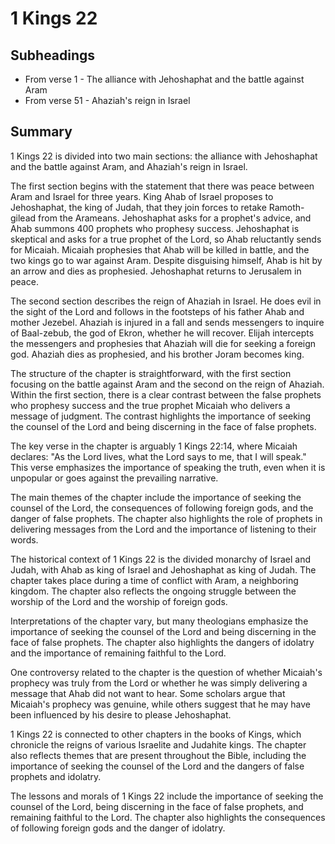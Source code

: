 # 1 Kings 22

## Subheadings

* From verse 1 - The alliance with Jehoshaphat and the battle against Aram
* From verse 51 - Ahaziah's reign in Israel

## Summary

1 Kings 22 is divided into two main sections: the alliance with Jehoshaphat and the battle against Aram, and Ahaziah's reign in Israel.

The first section begins with the statement that there was peace between Aram and Israel for three years. King Ahab of Israel proposes to Jehoshaphat, the king of Judah, that they join forces to retake Ramoth-gilead from the Arameans. Jehoshaphat asks for a prophet's advice, and Ahab summons 400 prophets who prophesy success. Jehoshaphat is skeptical and asks for a true prophet of the Lord, so Ahab reluctantly sends for Micaiah. Micaiah prophesies that Ahab will be killed in battle, and the two kings go to war against Aram. Despite disguising himself, Ahab is hit by an arrow and dies as prophesied. Jehoshaphat returns to Jerusalem in peace.

The second section describes the reign of Ahaziah in Israel. He does evil in the sight of the Lord and follows in the footsteps of his father Ahab and mother Jezebel. Ahaziah is injured in a fall and sends messengers to inquire of Baal-zebub, the god of Ekron, whether he will recover. Elijah intercepts the messengers and prophesies that Ahaziah will die for seeking a foreign god. Ahaziah dies as prophesied, and his brother Joram becomes king.

The structure of the chapter is straightforward, with the first section focusing on the battle against Aram and the second on the reign of Ahaziah. Within the first section, there is a clear contrast between the false prophets who prophesy success and the true prophet Micaiah who delivers a message of judgment. The contrast highlights the importance of seeking the counsel of the Lord and being discerning in the face of false prophets. 

The key verse in the chapter is arguably 1 Kings 22:14, where Micaiah declares: "As the Lord lives, what the Lord says to me, that I will speak." This verse emphasizes the importance of speaking the truth, even when it is unpopular or goes against the prevailing narrative.

The main themes of the chapter include the importance of seeking the counsel of the Lord, the consequences of following foreign gods, and the danger of false prophets. The chapter also highlights the role of prophets in delivering messages from the Lord and the importance of listening to their words.

The historical context of 1 Kings 22 is the divided monarchy of Israel and Judah, with Ahab as king of Israel and Jehoshaphat as king of Judah. The chapter takes place during a time of conflict with Aram, a neighboring kingdom. The chapter also reflects the ongoing struggle between the worship of the Lord and the worship of foreign gods.

Interpretations of the chapter vary, but many theologians emphasize the importance of seeking the counsel of the Lord and being discerning in the face of false prophets. The chapter also highlights the dangers of idolatry and the importance of remaining faithful to the Lord.

One controversy related to the chapter is the question of whether Micaiah's prophecy was truly from the Lord or whether he was simply delivering a message that Ahab did not want to hear. Some scholars argue that Micaiah's prophecy was genuine, while others suggest that he may have been influenced by his desire to please Jehoshaphat.

1 Kings 22 is connected to other chapters in the books of Kings, which chronicle the reigns of various Israelite and Judahite kings. The chapter also reflects themes that are present throughout the Bible, including the importance of seeking the counsel of the Lord and the dangers of false prophets and idolatry.

The lessons and morals of 1 Kings 22 include the importance of seeking the counsel of the Lord, being discerning in the face of false prophets, and remaining faithful to the Lord. The chapter also highlights the consequences of following foreign gods and the danger of idolatry.
